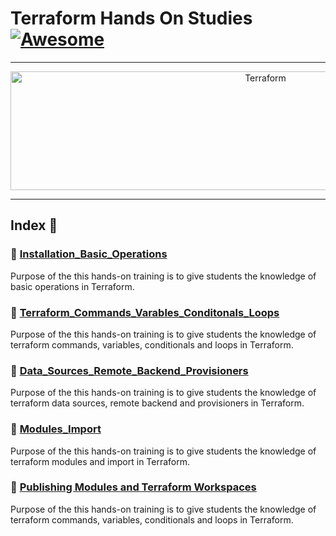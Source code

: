 Terraform Hands On Studies  [![Awesome](https://cdn.rawgit.com/sindresorhus/awesome/d7305f38d29fed78fa85652e3a63e154dd8e8829/media/badge.svg)](https://github.com/sindresorhus/awesome)
===============
<hr>

<p align="center">
    <img alt="Terraform" src="https://upload.wikimedia.org/wikipedia/commons/thumb/0/04/Terraform_Logo.svg/512px-Terraform_Logo.svg.png?20181016201549" height="190" width="800">
</p>
<hr>

## Index 📜

### 🔖 [Installation_Basic_Operations](https://github.com/BekirKocabas/Terraform_hands_on/tree/main/01_Installation_Basic_Operations)
Purpose of the this hands-on training is to give students the knowledge of basic operations in Terraform.

### 🔖 [Terraform_Commands_Varables_Conditonals_Loops](https://github.com/BekirKocabas/Terraform_hands_on/tree/main/02_Commands_Varables_Conditonals_Loops)
Purpose of the this hands-on training is to give students the knowledge of terraform commands, variables, conditionals and loops in Terraform.

### 🔖 [Data_Sources_Remote_Backend_Provisioners](https://github.com/BekirKocabas/Terraform_hands_on/tree/main/03_Data_Sources_Remote_Backend_Provisioners)
Purpose of the this hands-on training is to give students the knowledge of terraform data sources, remote backend and provisioners in Terraform.

### 🔖 [Modules_Import](https://github.com/BekirKocabas/Terraform_hands_on/tree/main/04_Modules_Import)
Purpose of the this hands-on training is to give students the knowledge of terraform modules and import in Terraform.

### 🔖 [Publishing Modules and Terraform Workspaces](https://github.com/BekirKocabas/Terraform_hands_on/tree/main/05_Publish_%20Modules_Terraform_Workspaces)
Purpose of the this hands-on training is to give students the knowledge of terraform commands, variables, conditionals and loops in Terraform.
